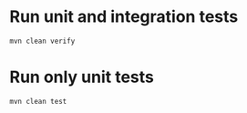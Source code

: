 Run unit and integration tests
==============================
`mvn clean verify`  

Run only unit  tests
====================
`mvn clean test`  